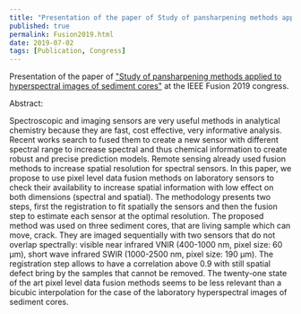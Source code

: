 ```yaml
---
title: "Presentation of the paper of Study of pansharpening methods applied to hyperspectral images of sediment cores at the IEEE Fusion 2019 congress"
published: true
permalink: Fusion2019.html
date: 2019-07-02
tags: [Publication, Congress]
---
```


Presentation of the paper of <a href="https://ieeexplore.ieee.org/abstract/document/9011365">"Study of pansharpening methods applied to hyperspectral images of sediment cores"</a> at the IEEE Fusion 2019 congress.

Abstract:

Spectroscopic and imaging sensors are very useful methods in analytical chemistry because they are fast, cost effective, very informative analysis. Recent works search to fused them to create a new sensor with different spectral range to increase spectral and thus chemical information to create robust and precise prediction models. Remote sensing already used fusion methods to increase spatial resolution for spectral sensors. In this paper, we propose to use pixel level data fusion methods on laboratory sensors to check their availability to increase spatial information with low effect on both dimensions (spectral and spatial). The methodology presents two steps, first the registration to fit spatially the sensors and then the fusion step to estimate each sensor at the optimal resolution. The proposed method was used on three sediment cores, that are living sample which can move, crack. They are imaged sequentially with two sensors that do not overlap spectrally: visible near infrared VNIR (400-1000 nm, pixel size: 60 μm), short wave infrared SWIR (1000-2500 nm, pixel size: 190 μm). The registration step allows to have a correlation above 0.9 with still spatial defect bring by the samples that cannot be removed. The twenty-one state of the art pixel level data fusion methods seems to be less relevant than a bicubic interpolation for the case of the laboratory hyperspectral images of sediment cores.